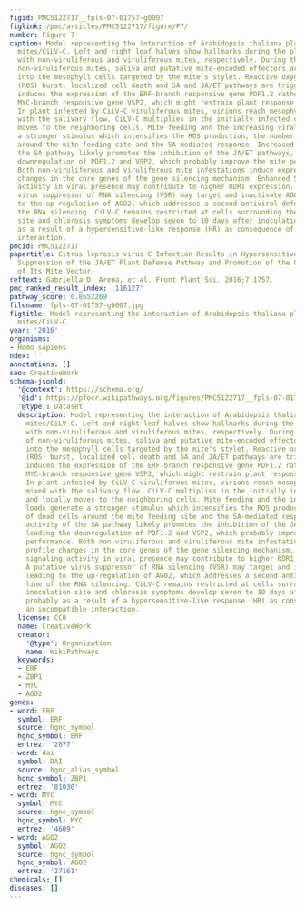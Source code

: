 ```yaml
---
figid: PMC5122717__fpls-07-01757-g0007
figlink: /pmc/articles/PMC5122717/figure/F7/
number: Figure 7
caption: Model representing the interaction of Arabidopsis thaliana plants/Brevipalpus
  mites/CiLV-C. Left and right leaf halves show hallmarks during the plant interaction
  with non-viruliferous and viruliferous mites, respectively. During the feeding of
  non-viruliferous mites, saliva and putative mite-encoded effectors are delivered
  into the mesophyll cells targeted by the mite's stylet. Reactive oxygen species
  (ROS) burst, localized cell death and SA and JA/ET pathways are triggered. Mite
  induces the expression of the ERF-branch responsive gene PDF1.2 rather than the
  MYC-branch responsive gene VSP2, which might restrain plant response against herbivores.
  In plant infested by CiLV-C viruliferous mites, virions reach mesophyll cells mixed
  with the salivary flow. CiLV-C multiplies in the initially infected cell and locally
  moves to the neighboring cells. Mite feeding and the increasing viral loads generate
  a stronger stimulus which intensifies the ROS production, the number of dead cells
  around the mite feeding site and the SA-mediated response. Increased activity of
  the SA pathway likely promotes the inhibition of the JA/ET pathways, leading the
  downregulation of PDF1.2 and VSP2, which probably improve the mite performance.
  Both non-viruliferous and viruliferous mite infestations induce expression profile
  changes in the core genes of the gene silencing mechanism. Enhanced SA signaling
  activity in viral presence may contribute to higher RDR1 expression. A putative
  virus suppressor of RNA silencing (VSR) may target and inactivate AGO1, leading
  to the up-regulation of AGO2, which addresses a second antiviral defense line of
  the RNA silencing. CiLV-C remains restricted at cells surrounding the inoculation
  site and chlorosis symptoms develop seven to 10 days after inoculation, probably
  as a result of a hypersensitive-like response (HR) as consequence of an incompatible
  interaction.
pmcid: PMC5122717
papertitle: Citrus leprosis virus C Infection Results in Hypersensitive-Like Response,
  Suppression of the JA/ET Plant Defense Pathway and Promotion of the Colonization
  of Its Mite Vector.
reftext: Gabriella D. Arena, et al. Front Plant Sci. 2016;7:1757.
pmc_ranked_result_index: '116127'
pathway_score: 0.8652269
filename: fpls-07-01757-g0007.jpg
figtitle: Model representing the interaction of Arabidopsis thaliana plants/Brevipalpus
  mites/CiLV-C
year: '2016'
organisms:
- Homo sapiens
ndex: ''
annotations: []
seo: CreativeWork
schema-jsonld:
  '@context': https://schema.org/
  '@id': https://pfocr.wikipathways.org/figures/PMC5122717__fpls-07-01757-g0007.html
  '@type': Dataset
  description: Model representing the interaction of Arabidopsis thaliana plants/Brevipalpus
    mites/CiLV-C. Left and right leaf halves show hallmarks during the plant interaction
    with non-viruliferous and viruliferous mites, respectively. During the feeding
    of non-viruliferous mites, saliva and putative mite-encoded effectors are delivered
    into the mesophyll cells targeted by the mite's stylet. Reactive oxygen species
    (ROS) burst, localized cell death and SA and JA/ET pathways are triggered. Mite
    induces the expression of the ERF-branch responsive gene PDF1.2 rather than the
    MYC-branch responsive gene VSP2, which might restrain plant response against herbivores.
    In plant infested by CiLV-C viruliferous mites, virions reach mesophyll cells
    mixed with the salivary flow. CiLV-C multiplies in the initially infected cell
    and locally moves to the neighboring cells. Mite feeding and the increasing viral
    loads generate a stronger stimulus which intensifies the ROS production, the number
    of dead cells around the mite feeding site and the SA-mediated response. Increased
    activity of the SA pathway likely promotes the inhibition of the JA/ET pathways,
    leading the downregulation of PDF1.2 and VSP2, which probably improve the mite
    performance. Both non-viruliferous and viruliferous mite infestations induce expression
    profile changes in the core genes of the gene silencing mechanism. Enhanced SA
    signaling activity in viral presence may contribute to higher RDR1 expression.
    A putative virus suppressor of RNA silencing (VSR) may target and inactivate AGO1,
    leading to the up-regulation of AGO2, which addresses a second antiviral defense
    line of the RNA silencing. CiLV-C remains restricted at cells surrounding the
    inoculation site and chlorosis symptoms develop seven to 10 days after inoculation,
    probably as a result of a hypersensitive-like response (HR) as consequence of
    an incompatible interaction.
  license: CC0
  name: CreativeWork
  creator:
    '@type': Organization
    name: WikiPathways
  keywords:
  - ERF
  - ZBP1
  - MYC
  - AGO2
genes:
- word: ERF
  symbol: ERF
  source: hgnc_symbol
  hgnc_symbol: ERF
  entrez: '2077'
- word: dai
  symbol: DAI
  source: hgnc_alias_symbol
  hgnc_symbol: ZBP1
  entrez: '81030'
- word: MYC
  symbol: MYC
  source: hgnc_symbol
  hgnc_symbol: MYC
  entrez: '4609'
- word: AGO2
  symbol: AGO2
  source: hgnc_symbol
  hgnc_symbol: AGO2
  entrez: '27161'
chemicals: []
diseases: []
---
```

